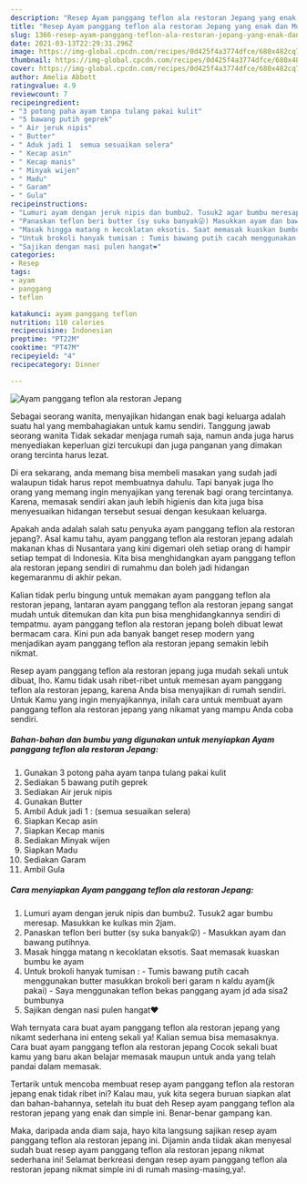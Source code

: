 ```yaml
---
description: "Resep Ayam panggang teflon ala restoran Jepang yang enak dan Mudah Dibuat"
title: "Resep Ayam panggang teflon ala restoran Jepang yang enak dan Mudah Dibuat"
slug: 1366-resep-ayam-panggang-teflon-ala-restoran-jepang-yang-enak-dan-mudah-dibuat
date: 2021-03-13T22:29:31.296Z
image: https://img-global.cpcdn.com/recipes/0d425f4a3774dfce/680x482cq70/ayam-panggang-teflon-ala-restoran-jepang-foto-resep-utama.jpg
thumbnail: https://img-global.cpcdn.com/recipes/0d425f4a3774dfce/680x482cq70/ayam-panggang-teflon-ala-restoran-jepang-foto-resep-utama.jpg
cover: https://img-global.cpcdn.com/recipes/0d425f4a3774dfce/680x482cq70/ayam-panggang-teflon-ala-restoran-jepang-foto-resep-utama.jpg
author: Amelia Abbott
ratingvalue: 4.9
reviewcount: 7
recipeingredient:
- "3 potong paha ayam tanpa tulang pakai kulit"
- "5 bawang putih geprek"
- " Air jeruk nipis"
- " Butter"
- " Aduk jadi 1  semua sesuaikan selera"
- " Kecap asin"
- " Kecap manis"
- " Minyak wijen"
- " Madu"
- " Garam"
- " Gula"
recipeinstructions:
- "Lumuri ayam dengan jeruk nipis dan bumbu2. Tusuk2 agar bumbu meresap. Masukkan ke kulkas min 2jam."
- "Panaskan teflon beri butter (sy suka banyak😛) Masukkan ayam dan bawang putihnya."
- "Masak hingga matang n kecoklatan eksotis. Saat memasak kuaskan bumbu ke ayam"
- "Untuk brokoli hanyak tumisan : Tumis bawang putih cacah menggunakan butter masukkan brokoli beri garam n kaldu ayam(jk pakai)  Saya menggunakan teflon bekas panggang ayam jd ada sisa2 bumbunya"
- "Sajikan dengan nasi pulen hangat❤"
categories:
- Resep
tags:
- ayam
- panggang
- teflon

katakunci: ayam panggang teflon 
nutrition: 110 calories
recipecuisine: Indonesian
preptime: "PT22M"
cooktime: "PT47M"
recipeyield: "4"
recipecategory: Dinner

---
```



![Ayam panggang teflon ala restoran Jepang](https://img-global.cpcdn.com/recipes/0d425f4a3774dfce/680x482cq70/ayam-panggang-teflon-ala-restoran-jepang-foto-resep-utama.jpg)

Sebagai seorang wanita, menyajikan hidangan enak bagi keluarga adalah suatu hal yang membahagiakan untuk kamu sendiri. Tanggung jawab seorang  wanita Tidak sekadar menjaga rumah saja, namun anda juga harus menyediakan keperluan gizi tercukupi dan juga panganan yang dimakan orang tercinta harus lezat.

Di era  sekarang, anda memang bisa membeli masakan yang sudah jadi walaupun tidak harus repot membuatnya dahulu. Tapi banyak juga lho orang yang memang ingin menyajikan yang terenak bagi orang tercintanya. Karena, memasak sendiri akan jauh lebih higienis dan kita juga bisa menyesuaikan hidangan tersebut sesuai dengan kesukaan keluarga. 



Apakah anda adalah salah satu penyuka ayam panggang teflon ala restoran jepang?. Asal kamu tahu, ayam panggang teflon ala restoran jepang adalah makanan khas di Nusantara yang kini digemari oleh setiap orang di hampir setiap tempat di Indonesia. Kita bisa menghidangkan ayam panggang teflon ala restoran jepang sendiri di rumahmu dan boleh jadi hidangan kegemaranmu di akhir pekan.

Kalian tidak perlu bingung untuk memakan ayam panggang teflon ala restoran jepang, lantaran ayam panggang teflon ala restoran jepang sangat mudah untuk ditemukan dan kita pun bisa menghidangkannya sendiri di tempatmu. ayam panggang teflon ala restoran jepang boleh dibuat lewat bermacam cara. Kini pun ada banyak banget resep modern yang menjadikan ayam panggang teflon ala restoran jepang semakin lebih nikmat.

Resep ayam panggang teflon ala restoran jepang juga mudah sekali untuk dibuat, lho. Kamu tidak usah ribet-ribet untuk memesan ayam panggang teflon ala restoran jepang, karena Anda bisa menyajikan di rumah sendiri. Untuk Kamu yang ingin menyajikannya, inilah cara untuk membuat ayam panggang teflon ala restoran jepang yang nikamat yang mampu Anda coba sendiri.

<!--inarticleads1-->

##### Bahan-bahan dan bumbu yang digunakan untuk menyiapkan Ayam panggang teflon ala restoran Jepang:

1. Gunakan 3 potong paha ayam tanpa tulang pakai kulit
1. Sediakan 5 bawang putih geprek
1. Sediakan  Air jeruk nipis
1. Gunakan  Butter
1. Ambil  Aduk jadi 1 : (semua sesuaikan selera)
1. Siapkan  Kecap asin
1. Siapkan  Kecap manis
1. Sediakan  Minyak wijen
1. Siapkan  Madu
1. Sediakan  Garam
1. Ambil  Gula




<!--inarticleads2-->

##### Cara menyiapkan Ayam panggang teflon ala restoran Jepang:

1. Lumuri ayam dengan jeruk nipis dan bumbu2. Tusuk2 agar bumbu meresap. Masukkan ke kulkas min 2jam.
1. Panaskan teflon beri butter (sy suka banyak😛) - Masukkan ayam dan bawang putihnya.
1. Masak hingga matang n kecoklatan eksotis. Saat memasak kuaskan bumbu ke ayam
1. Untuk brokoli hanyak tumisan : - Tumis bawang putih cacah menggunakan butter masukkan brokoli beri garam n kaldu ayam(jk pakai)  - Saya menggunakan teflon bekas panggang ayam jd ada sisa2 bumbunya
1. Sajikan dengan nasi pulen hangat❤




Wah ternyata cara buat ayam panggang teflon ala restoran jepang yang nikamt sederhana ini enteng sekali ya! Kalian semua bisa memasaknya. Cara buat ayam panggang teflon ala restoran jepang Cocok sekali buat kamu yang baru akan belajar memasak maupun untuk anda yang telah pandai dalam memasak.

Tertarik untuk mencoba membuat resep ayam panggang teflon ala restoran jepang enak tidak ribet ini? Kalau mau, yuk kita segera buruan siapkan alat dan bahan-bahannya, setelah itu buat deh Resep ayam panggang teflon ala restoran jepang yang enak dan simple ini. Benar-benar gampang kan. 

Maka, daripada anda diam saja, hayo kita langsung sajikan resep ayam panggang teflon ala restoran jepang ini. Dijamin anda tiidak akan menyesal sudah buat resep ayam panggang teflon ala restoran jepang nikmat sederhana ini! Selamat berkreasi dengan resep ayam panggang teflon ala restoran jepang nikmat simple ini di rumah masing-masing,ya!.

